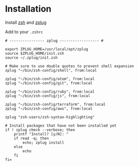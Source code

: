 # Installation

Install [zsh](https://www.zsh.org) and [zplug](https://github.com/zplug/zplug)

Add to your ```.zshrc```

```shell
# ---------------- zplug ------------------ #

export ZPLUG_HOME=/usr/local/opt/zplug
source $ZPLUG_HOME/init.zsh
source ~/.zplug/init.zsh

# Make sure to use double quotes to prevent shell expansion
zplug "~/bin/zsh-config/shell", from:local

zplug "~/bin/zsh-config/atom", from:local
zplug "~/bin/zsh-config/git", from:local

zplug "~/bin/zsh-config/ruby", from:local
zplug "~/bin/zsh-config/js", from:local

zplug "~/bin/zsh-config/terraform", from:local
zplug "~/bin/zsh-config/aws", from:local

zplug "zsh-users/zsh-syntax-highlighting"

# Install packages that have not been installed yet
if ! zplug check --verbose; then
    printf "Install? [y/N]: "
    if read -q; then
        echo; zplug install
    else
        echo
    fi
fi=
```
